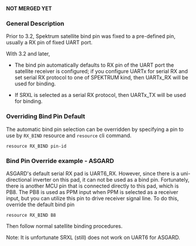 
**NOT MERGED YET**

### General Description

Prior to 3.2, Spektrum satellite bind pin was fixed to a pre-defined pin, usually a RX pin of fixed UART port.

With 3.2 and later,

- The bind pin automatically defaults to RX pin of the UART port the satellite receiver is configured; if you configure UARTx for serial RX and set serial RX protocol to one of SPEKTRUM kind, then UARTx_RX will be used for binding.

- If SRXL is selected as a serial RX protocol, then UARTx_TX will be used for binding.

### Overriding Bind Pin Default

The automatic bind pin selection can be overridden by specifying a pin to use by `RX_BIND` resource and `resource` cli command.
```
resource RX_BIND pin-id
```

### Bind Pin Override example - ASGARD

ASGARD's default serial RX pad is UART6_RX. However, since there is a uni-directional inverter on this pad, it can not be used as a bind pin. Fortunately, there is another MCU pin that is connected directly to this pad, which is PB8. The PB8 is used as PPM input when PPM is selected as a receiver input, but you can utilize this pin to drive receiver signal line.
To do this, override the default bind pin
```
resource RX_BIND B8
```
Then follow normal satellite binding procedures.

Note: It is unfortunate SRXL (still) does not work on UART6 for ASGARD.